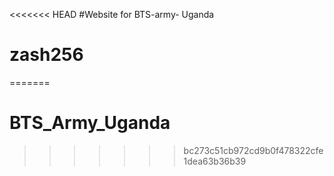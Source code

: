 <<<<<<< HEAD
#Website for BTS-army- Uganda 
# zash256
=======
# BTS_Army_Uganda
>>>>>>> bc273c51cb972cd9b0f478322cfe1dea63b36b39
